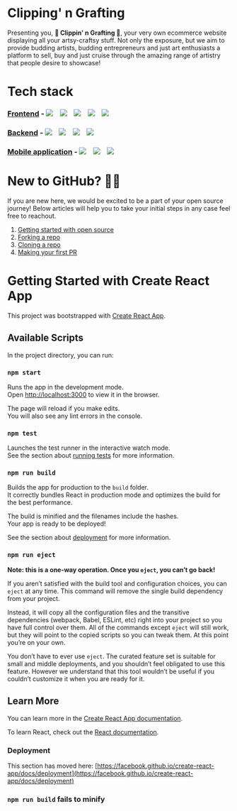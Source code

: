 # Clipping' n Grafting
Presenting you, 🎉<b> Clippin' n Grafting </b>🎉, your very own ecommerce website displaying all your artsy-craftsy stuff. Not only the exposure, but we aim to provide budding artists, budding entrepreneurs and just art enthusiasts a platform to sell, buy and just cruise through the amazing range of artistry that people desire to showcase! 

# Tech stack

### [Frontend](https://github.com/Google-Developer-Student-Club-I2IT/Clippin_n_grafting-Web) - <img src="https://img.shields.io/badge/react-%2320232a.svg?style=for-the-badge&logo=react&logoColor=%2361DAFB" />&nbsp;&nbsp;&nbsp; <img src="https://img.shields.io/badge/html5-%23E34F26.svg?style=for-the-badge&logo=html5&logoColor=white)" />&nbsp;&nbsp;&nbsp;  <img src="https://img.shields.io/badge/css3-%231572B6.svg?style=for-the-badge&logo=css3&logoColor=white" />&nbsp;&nbsp;&nbsp; <img src="https://img.shields.io/badge/javascript-%23323330.svg?style=for-the-badge&logo=javascript&logoColor=%23F7DF1E)" />&nbsp;&nbsp;&nbsp; <img src="https://img.shields.io/badge/SASS-hotpink.svg?style=for-the-badge&logo=SASS&logoColor=white" />&nbsp;&nbsp;&nbsp;

### [Backend](https://github.com/Google-Developer-Student-Club-I2IT/Clippin_n_grafting-Backend) - <img src="https://img.shields.io/badge/django-092E20.svg?&style=for-the-badge&logo=django&logoColor=white" />&nbsp;&nbsp;&nbsp; <img src="https://img.shields.io/badge/DJANGO-REST-ff1709?style=for-the-badge&logo=django&logoColor=white&color=ff1709&labelColor=gray" />&nbsp;&nbsp;&nbsp; <img src="https://img.shields.io/badge/python-3670A0?style=for-the-badge&logo=python&logoColor=ffdd54" />&nbsp;&nbsp;&nbsp;  <img src="https://img.shields.io/badge/postgres-%23316192.svg?style=for-the-badge&logo=postgresql&logoColor=white" />&nbsp;&nbsp;&nbsp;  

### [Mobile application](https://github.com/Google-Developer-Student-Club-I2IT/Clippin_n_grafting-App) - <img src="https://img.shields.io/badge/Flutter-%2302569B.svg?style=for-the-badge&logo=Flutter&logoColor=white" />&nbsp;&nbsp;&nbsp; <img src="https://img.shields.io/badge/dart-%230175C2.svg?style=for-the-badge&logo=dart&logoColor=white" />&nbsp;&nbsp;&nbsp; <img src="https://img.shields.io/badge/MUI-%230081CB.svg?style=for-the-badge&logo=material-ui&logoColor=white" />&nbsp;&nbsp;&nbsp; 


# New to GitHub? 🙏🏼
If you are new here, we would be excited to be a part of your open source journey! Below articles will help you to take your initial steps in any case feel free to reachout.

1. [Getting started with open source](https://rohinirg.hashnode.dev/getting-started-with-your-open-source-journey)  
2. [Forking a repo](https://docs.github.com/en/get-started/quickstart/fork-a-repo)
3. [Cloning a repo](https://docs.github.com/en/desktop/contributing-and-collaborating-using-github-desktop/working-with-your-remote-repository-on-github-or-github-enterprise/creating-an-issue-or-pull-request)
4. [Making your first PR](https://opensource.com/article/19/7/create-pull-request-github)

# Getting Started with Create React App

This project was bootstrapped with [Create React App](https://github.com/facebook/create-react-app).

## Available Scripts

In the project directory, you can run:

### `npm start`

Runs the app in the development mode.\
Open [http://localhost:3000](http://localhost:3000) to view it in the browser.

The page will reload if you make edits.\
You will also see any lint errors in the console.

### `npm test`

Launches the test runner in the interactive watch mode.\
See the section about [running tests](https://facebook.github.io/create-react-app/docs/running-tests) for more information.

### `npm run build`

Builds the app for production to the `build` folder.\
It correctly bundles React in production mode and optimizes the build for the best performance.

The build is minified and the filenames include the hashes.\
Your app is ready to be deployed!

See the section about [deployment](https://facebook.github.io/create-react-app/docs/deployment) for more information.

### `npm run eject`

**Note: this is a one-way operation. Once you `eject`, you can’t go back!**

If you aren’t satisfied with the build tool and configuration choices, you can `eject` at any time. This command will remove the single build dependency from your project.

Instead, it will copy all the configuration files and the transitive dependencies (webpack, Babel, ESLint, etc) right into your project so you have full control over them. All of the commands except `eject` will still work, but they will point to the copied scripts so you can tweak them. At this point you’re on your own.

You don’t have to ever use `eject`. The curated feature set is suitable for small and middle deployments, and you shouldn’t feel obligated to use this feature. However we understand that this tool wouldn’t be useful if you couldn’t customize it when you are ready for it.

## Learn More

You can learn more in the [Create React App documentation](https://facebook.github.io/create-react-app/docs/getting-started).

To learn React, check out the [React documentation](https://reactjs.org/).

### Deployment

This section has moved here: [https://facebook.github.io/create-react-app/docs/deployment](https://facebook.github.io/create-react-app/docs/deployment)

### `npm run build` fails to minify



